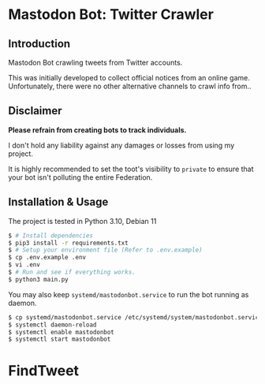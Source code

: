 # Mastodon Bot: Twitter Crawler

## Introduction

Mastodon Bot crawling tweets from Twitter accounts.

This was initially developed to collect official notices from an online game. Unfortunately, there were no other alternative channels to crawl info from..

## Disclaimer

**Please refrain from creating bots to track individuals.**

I don't hold any liability against any damages or losses from using my project.

It is highly recommended to set the toot's visibility to `private` to ensure that your bot isn't polluting the entire Federation.


##  Installation & Usage

The project is tested in Python 3.10, Debian 11

```bash
$ # Install dependencies
$ pip3 install -r requirements.txt
$ # Setup your environment file (Refer to .env.example)
$ cp .env.example .env
$ vi .env
$ # Run and see if everything works.
$ python3 main.py
```

You may also keep `systemd/mastodonbot.service` to run the bot running as daemon.

```bash
$ cp systemd/mastodonbot.service /etc/systemd/system/mastodonbot.service
$ systemctl daemon-reload
$ systemctl enable mastodonbot
$ systemctl start mastodonbot
```
# FindTweet
